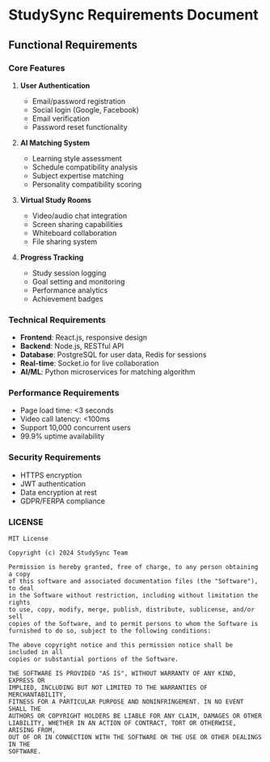 # StudySync Requirements Document

## Functional Requirements

### Core Features
1. **User Authentication**
   - Email/password registration
   - Social login (Google, Facebook)
   - Email verification
   - Password reset functionality

2. **AI Matching System**
   - Learning style assessment
   - Schedule compatibility analysis
   - Subject expertise matching
   - Personality compatibility scoring

3. **Virtual Study Rooms**
   - Video/audio chat integration
   - Screen sharing capabilities
   - Whiteboard collaboration
   - File sharing system

4. **Progress Tracking**
   - Study session logging
   - Goal setting and monitoring
   - Performance analytics
   - Achievement badges

### Technical Requirements
- **Frontend**: React.js, responsive design
- **Backend**: Node.js, RESTful API
- **Database**: PostgreSQL for user data, Redis for sessions
- **Real-time**: Socket.io for live collaboration
- **AI/ML**: Python microservices for matching algorithm

### Performance Requirements
- Page load time: <3 seconds
- Video call latency: <100ms
- Support 10,000 concurrent users
- 99.9% uptime availability

### Security Requirements
- HTTPS encryption
- JWT authentication
- Data encryption at rest
- GDPR/FERPA compliance

### LICENSE

```text:LICENSE
MIT License

Copyright (c) 2024 StudySync Team

Permission is hereby granted, free of charge, to any person obtaining a copy
of this software and associated documentation files (the "Software"), to deal
in the Software without restriction, including without limitation the rights
to use, copy, modify, merge, publish, distribute, sublicense, and/or sell
copies of the Software, and to permit persons to whom the Software is
furnished to do so, subject to the following conditions:

The above copyright notice and this permission notice shall be included in all
copies or substantial portions of the Software.

THE SOFTWARE IS PROVIDED "AS IS", WITHOUT WARRANTY OF ANY KIND, EXPRESS OR
IMPLIED, INCLUDING BUT NOT LIMITED TO THE WARRANTIES OF MERCHANTABILITY,
FITNESS FOR A PARTICULAR PURPOSE AND NONINFRINGEMENT. IN NO EVENT SHALL THE
AUTHORS OR COPYRIGHT HOLDERS BE LIABLE FOR ANY CLAIM, DAMAGES OR OTHER
LIABILITY, WHETHER IN AN ACTION OF CONTRACT, TORT OR OTHERWISE, ARISING FROM,
OUT OF OR IN CONNECTION WITH THE SOFTWARE OR THE USE OR OTHER DEALINGS IN THE
SOFTWARE.